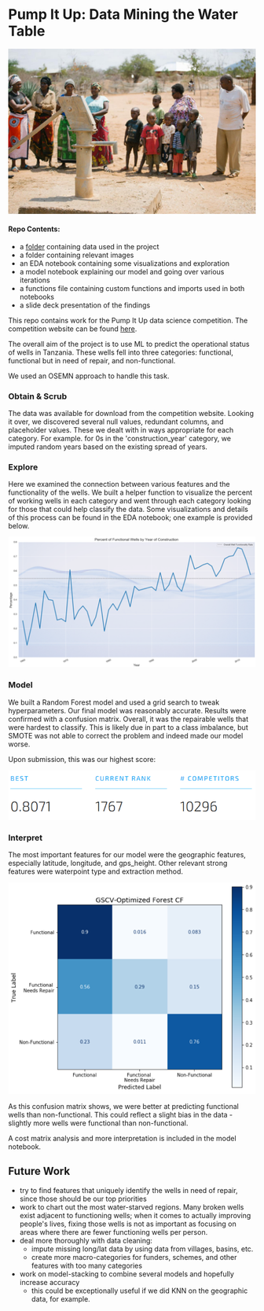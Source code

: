 # Pump It Up: Data Mining the Water Table
![title](images/well.jpg)
#### Repo Contents:
- a [folder](https://github.com/kcalizadeh/phase_3_water_table_project/tree/master/phase03/phase03_project/pump_data) containing data used in the project
- a folder containing relevant images
- an EDA notebook containing some visualizations and exploration
- a model notebook explaining our model and going over various iterations
- a functions file containing custom functions and imports used in both notebooks
- a slide deck presentation of the findings

This repo contains work for the Pump It Up data science competition. The competition website can be found [here](https://www.drivendata.org/competitions/7/pump-it-up-data-mining-the-water-table/page/23/).

The overall aim of the project is to use ML to predict the operational status of wells in Tanzania. These wells fell into three categories: functional, functional but in need of repair, and non-functional. 

We used an OSEMN approach to handle this task.

### Obtain & Scrub
The data was available for download from the competition website. Looking it over, we discovered several null values, redundant columns, and placeholder values. These we dealt with in ways appropriate for each category. For example. for 0s in the 'construction_year' category, we imputed random years based on the existing spread of years.

### Explore
Here we examined the connection between various features and the functionality of the wells. We built a helper function to visualize the percent of working wells in each category and went through each category looking for those that could help classify the data. Some visualizations and details of this process can be found in the EDA notebook; one example is provided below.

![title](images/well_functionality_by_year.png)

### Model
We built a Random Forest model and used a grid search to tweak hyperparameters. Our final model was reasonably accurate. Results were confirmed with a confusion matrix. Overall, it was the repairable wells that were hardest to classify. This is likely due in part to a class imbalance, but SMOTE was not able to correct the problem and indeed made our model worse. 

Upon submission, this was our highest score:

![](images/submission_result2.png)

### Interpret
The most important features for our model were the geographic features, especially latitude, longitude, and gps_height. Other relevant strong features were waterpoint type and extraction method. 

![](images/confusion_matrix.png)

As this confusion matrix shows, we were better at predicting functional wells than non-functional. This could reflect a slight bias in the data - slightly more wells were functional than non-functional. 

A cost matrix analysis and more interpretation is included in the model notebook.


## Future Work
- try to find features that uniquely identify the wells in need of repair, since those should be our top priorities
- work to chart out the most water-starved regions. Many broken wells exist adjacent to functioning wells; when it comes to actually improving people's lives, fixing those wells is not as important as focusing on areas where there are fewer functioning wells per person.
- deal more thoroughly with data cleaning:
    - impute missing long/lat data by using data from villages, basins, etc.
    - create more macro-categories for funders, schemes, and other features with too many categories
- work on model-stacking to combine several models and hopefully increase accuracy
    - this could be exceptionally useful if we did KNN on the geographic data, for example.